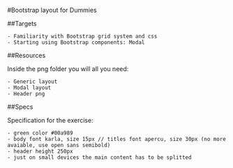#Bootstrap layout for Dummies

##Targets

    - Familiarity with Bootstrap grid system and css
    - Starting using Bootstrap components: Modal

##Resources

Inside the png folder you will all you need:

    - Generic layout
    - Modal layout
    - Header png

##Specs

Specification for the exercise:

    - green color #00a989
    - body font karla, size 15px // titles font apercu, size 30px (no more avaiable, use open sans semibold)
    - header height 250px
    - just on small devices the main content has to be splitted
